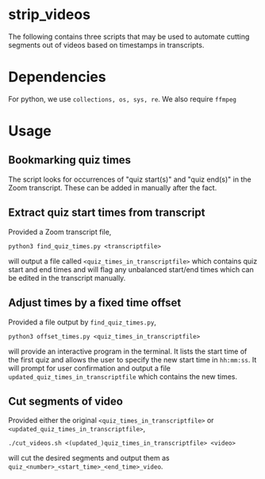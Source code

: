# strip_videos
The following contains three scripts that may be used to automate cutting segments out of videos based on timestamps in transcripts.

# Dependencies
For python, we use ```collections, os, sys, re```. We also require ```ffmpeg```
# Usage
## Bookmarking quiz times
The script looks for occurrences of "quiz start(s)" and "quiz end(s)" in the Zoom transcript. These can be added in manually after the fact.

## Extract quiz start times from transcript
Provided a Zoom transcript file, 
```
python3 find_quiz_times.py <transcriptfile>
```
will output a file called ```<quiz_times_in_transcriptfile>``` which contains quiz start and end times and will flag any unbalanced start/end times which can be edited in the transcript manually.

## Adjust times by a fixed time offset
Provided a file output by ```find_quiz_times.py```, 
```
python3 offset_times.py <quiz_times_in_transcriptfile>
```
will provide an interactive program in the terminal. It lists the start time of the first quiz and allows the user to specify the new start time in ```hh:mm:ss```. It will prompt for user confirmation and output a file ```updated_quiz_times_in_transcriptfile``` which contains the new times.

## Cut segments of video
Provided either the original ```<quiz_times_in_transcriptfile>``` or ```<updated_quiz_times_in_transcriptfile>```,
```
./cut_videos.sh <(updated_)quiz_times_in_transcriptfile> <video>
```
will cut the desired segments and output them as ```quiz_<number>_<start_time>_<end_time>_video```.
